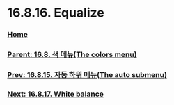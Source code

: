 # 16.8.16. Equalize

### [Home](./00-home.md)
### [Parent: 16.8. 색 메뉴(The colors menu)](./16-08-00-the-colors-menu.md)
### [Prev: 16.8.15. 자동 하위 메뉴(The auto submenu)](./16-08-15-the-auto-submenu.md)
### [Next: 16.8.17. White balance](./16-08-17-white-balance.md)
